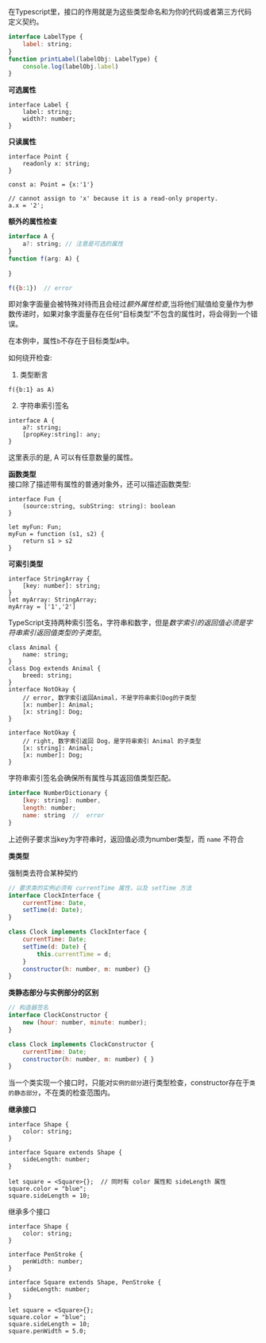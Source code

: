 在Typescript里，接口的作用就是为这些类型命名和为你的代码或者第三方代码定义契约。  

```js
interface LabelType {
    label: string;
}
function printLabel(labelObj: LabelType) {
    console.log(labelObj.label)
}
```

**可选属性**

```
interface Label {
    label: string;
    width?: number;
}
```

**只读属性**
```
interface Point {
    readonly x: string;
}

const a: Point = {x:'1'}

// cannot assign to 'x' because it is a read-only property.
a.x = '2';
```

**额外的属性检查**
```js
interface A {
    a?: string; // 注意是可选的属性
}
function f(arg: A) {
    
}

f({b:1})  // error
```
即对象字面量会被特殊对待而且会经过*额外属性检查*,当将他们赋值给变量作为参数传递时，如果对象字面量存在任何“目标类型”不包含的属性时，将会得到一个错误。  

在本例中，属性`b`不存在于目标类型`A`中。  

如何绕开检查:  
1. 类型断言
```
f({b:1} as A)
```
2. 字符串索引签名
```
interface A {
    a?: string;
    [propKey:string]: any;
}
```
这里表示的是, A 可以有任意数量的属性。  

**函数类型**  
接口除了描述带有属性的普通对象外，还可以描述函数类型:   

```
interface Fun {
    (source:string, subString: string): boolean
}

let myFun: Fun;
myFun = function (s1, s2) {
    return s1 > s2
}
```

**可索引类型**

```
interface StringArray {
    [key: number]: string;
}
let myArray: StringArray;
myArray = ['1','2']
```

TypeScript支持两种索引签名，字符串和数字，但是*数字索引的返回值必须是字符串索引返回值类型的子类型*。  

```
class Animal {
    name: string;
}
class Dog extends Animal {
    breed: string;
}
interface NotOkay {
    // error, 数字索引返回Animal，不是字符串索引Dog的子类型
    [x: number]: Animal;
    [x: string]: Dog;
}

interface NotOkay {
    // right, 数字索引返回 Dog，是字符串索引 Animal 的子类型
    [x: string]: Animal;
    [x: number]: Dog;
}
```

字符串索引签名会确保所有属性与其返回值类型匹配。  
```js
interface NumberDictionary {
    [key: string]: number,
    length: number;
    name: string  //  error
}
```
上述例子要求当key为字符串时，返回值必须为number类型，而 `name` 不符合

**类类型**  

强制类去符合某种契约  

```js
// 要求类的实例必须有 currentTime 属性，以及 setTime 方法
interface ClockInterface {
    currentTime: Date,
    setTime(d: Date);
}

class Clock implements ClockInterface {
    currentTime: Date;
    setTime(d: Date) {
        this.currentTime = d;
    }
    constructor(h: number, m: number) {}
}
```

**类静态部分与实例部分的区别**

```js
// 构造器签名
interface ClockConstructor {
    new (hour: number, minute: number);
}

class Clock implements ClockConstructor {
    currentTime: Date;
    constructor(h: number, m: number) { }
}
```
当一个类实现一个接口时，只能对`实例的部分`进行类型检查，constructor存在于`类的静态部分`，不在类的检查范围内。  

**继承接口**

```
interface Shape {
    color: string;
}

interface Square extends Shape {
    sideLength: number;
}

let square = <Square>{};  // 同时有 color 属性和 sideLength 属性
square.color = "blue";
square.sideLength = 10;
```

继承多个接口  

```
interface Shape {
    color: string;
}

interface PenStroke {
    penWidth: number;
}

interface Square extends Shape, PenStroke {
    sideLength: number;
}

let square = <Square>{};
square.color = "blue";
square.sideLength = 10;
square.penWidth = 5.0;
```